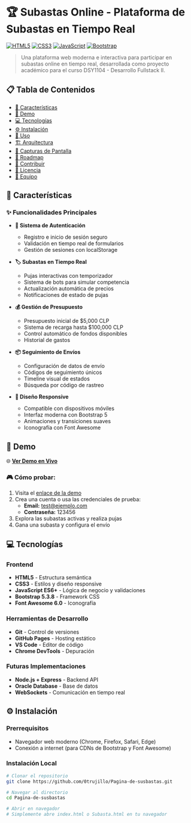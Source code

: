 # 🏆 Subastas Online - Plataforma de Subastas en Tiempo Real

[![HTML5](https://img.shields.io/badge/HTML5-E34F26?style=for-the-badge&logo=html5&logoColor=white)](https://developer.mozilla.org/en-US/docs/Web/HTML)
[![CSS3](https://img.shields.io/badge/CSS3-1572B6?style=for-the-badge&logo=css3&logoColor=white)](https://developer.mozilla.org/en-US/docs/Web/CSS)
[![JavaScript](https://img.shields.io/badge/JavaScript-F7DF1E?style=for-the-badge&logo=javascript&logoColor=black)](https://developer.mozilla.org/en-US/docs/Web/JavaScript)
[![Bootstrap](https://img.shields.io/badge/Bootstrap-563D7C?style=for-the-badge&logo=bootstrap&logoColor=white)](https://getbootstrap.com/)

> Una plataforma web moderna e interactiva para participar en subastas online en tiempo real, desarrollada como proyecto académico para el curso DSY1104 - Desarrollo Fullstack II.

## 📋 Tabla de Contenidos

- [🎯 Características](#-características)
- [🚀 Demo](#-demo)
- [💻 Tecnologías](#-tecnologías)
- [⚙️ Instalación](#️-instalación)
- [📖 Uso](#-uso)
- [🏗️ Arquitectura](#️-arquitectura)
- [📱 Capturas de Pantalla](#-capturas-de-pantalla)
- [🔮 Roadmap](#-roadmap)
- [🤝 Contribuir](#-contribuir)
- [📄 Licencia](#-licencia)
- [👥 Equipo](#-equipo)

## 🎯 Características

### ✨ Funcionalidades Principales

- **🔐 Sistema de Autenticación**
  - Registro e inicio de sesión seguro
  - Validación en tiempo real de formularios
  - Gestión de sesiones con localStorage

- **🏷️ Subastas en Tiempo Real**
  - Pujas interactivas con temporizador
  - Sistema de bots para simular competencia
  - Actualización automática de precios
  - Notificaciones de estado de pujas

- **💰 Gestión de Presupuesto**
  - Presupuesto inicial de $5,000 CLP
  - Sistema de recarga hasta $100,000 CLP
  - Control automático de fondos disponibles
  - Historial de gastos

- **📦 Seguimiento de Envíos**
  - Configuración de datos de envío
  - Códigos de seguimiento únicos
  - Timeline visual de estados
  - Búsqueda por código de rastreo

- **📱 Diseño Responsive**
  - Compatible con dispositivos móviles
  - Interfaz moderna con Bootstrap 5
  - Animaciones y transiciones suaves
  - Iconografía con Font Awesome

## 🚀 Demo

🌐 **[Ver Demo en Vivo](https://0trujillo.github.io/Pagina-de-susbastas/)**

### 🎮 Cómo probar:

1. Visita el [enlace de la demo](https://0trujillo.github.io/Pagina-de-susbastas/)
2. Crea una cuenta o usa las credenciales de prueba:
   - **Email:** test@ejemplo.com
   - **Contraseña:** 123456
3. Explora las subastas activas y realiza pujas
4. Gana una subasta y configura el envío

## 💻 Tecnologías

### Frontend
- **HTML5** - Estructura semántica
- **CSS3** - Estilos y diseño responsive
- **JavaScript ES6+** - Lógica de negocio y validaciones
- **Bootstrap 5.3.8** - Framework CSS
- **Font Awesome 6.0** - Iconografía

### Herramientas de Desarrollo
- **Git** - Control de versiones
- **GitHub Pages** - Hosting estático
- **VS Code** - Editor de código
- **Chrome DevTools** - Depuración

### Futuras Implementaciones
- **Node.js + Express** - Backend API
- **Oracle Database** - Base de datos
- **WebSockets** - Comunicación en tiempo real

## ⚙️ Instalación

### Prerrequisitos
- Navegador web moderno (Chrome, Firefox, Safari, Edge)
- Conexión a internet (para CDNs de Bootstrap y Font Awesome)

### Instalación Local

```bash
# Clonar el repositorio
git clone https://github.com/0trujillo/Pagina-de-susbastas.git

# Navegar al directorio
cd Pagina-de-susbastas

# Abrir en navegador
# Simplemente abre index.html o Subasta.html en tu navegador